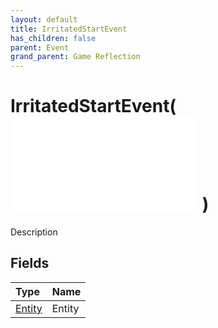 ```yaml
---
layout: default
title: IrritatedStartEvent
has_children: false
parent: Event
grand_parent: Game Reflection
---
```

# IrritatedStartEvent( ![ EntityEventBase ](/game-reflection/events/entity_event_base.md) )
Description 

## Fields
| Type | Name |
|:-------------|:--------------|
| [Entity](/game-reflection/classes/entity.md) | Entity |
